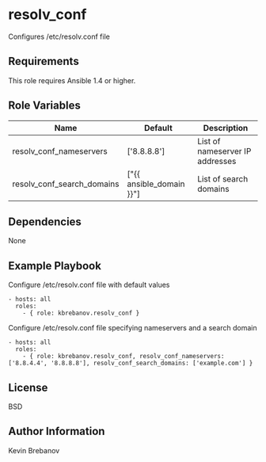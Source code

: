 resolv_conf
===========

Configures /etc/resolv.conf file

Requirements
------------

This role requires Ansible 1.4 or higher.

Role Variables
--------------

| Name                       | Default                  | Description                     |
|----------------------------|--------------------------|---------------------------------|
| resolv_conf_nameservers    | ['8.8.8.8']              | List of nameserver IP addresses |
| resolv_conf_search_domains | ["{{ ansible_domain }}"] | List of search domains          |

Dependencies
------------

None

Example Playbook
----------------

Configure /etc/resolv.conf file with default values
```
- hosts: all
  roles:
    - { role: kbrebanov.resolv_conf }
```

Configure /etc/resolv.conf file specifying nameservers and a search domain
```
- hosts: all
  roles:
    - { role: kbrebanov.resolv_conf, resolv_conf_nameservers: ['8.8.4.4', '8.8.8.8'], resolv_conf_search_domains: ['example.com'] }
```

License
-------

BSD

Author Information
------------------

Kevin Brebanov
